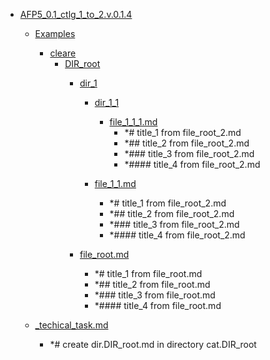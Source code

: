 - <a href = "E:\Node_projects\Node_Way\Jobs\CataloguerFs\CreateCatalog\AFP5_0.1_ctlg_1_to_2.v.0.1.4\cat.AFP5_0.1_ctlg_1_to_2.v.0.1.4\dir.AFP5_0.1_ctlg_1_to_2.v.0.1.4.md">AFP5_0.1_ctlg_1_to_2.v.0.1.4</a>
    - <a href = "E:\Node_projects\Node_Way\Jobs\CataloguerFs\CreateCatalog\AFP5_0.1_ctlg_1_to_2.v.0.1.4\Examples\cat.Examples\dir.Examples.md">Examples</a>
        - <a href = "E:\Node_projects\Node_Way\Jobs\CataloguerFs\CreateCatalog\AFP5_0.1_ctlg_1_to_2.v.0.1.4\Examples\cleare\cat.cleare\dir.cleare.md">cleare</a>
            - <a href = "E:\Node_projects\Node_Way\Jobs\CataloguerFs\CreateCatalog\AFP5_0.1_ctlg_1_to_2.v.0.1.4\Examples\cleare\DIR_root\cat.DIR_root\dir.DIR_root.md">DIR_root</a>
                - <a href = "E:\Node_projects\Node_Way\Jobs\CataloguerFs\CreateCatalog\AFP5_0.1_ctlg_1_to_2.v.0.1.4\Examples\cleare\DIR_root\dir_1\cat.dir_1\dir.dir_1.md">dir_1</a>
                    - <a href = "E:\Node_projects\Node_Way\Jobs\CataloguerFs\CreateCatalog\AFP5_0.1_ctlg_1_to_2.v.0.1.4\Examples\cleare\DIR_root\dir_1\dir_1_1\cat.dir_1_1\dir.dir_1_1.md">dir_1_1</a>
                        - <a href = "E:\Node_projects\Node_Way\Jobs\CataloguerFs\CreateCatalog\AFP5_0.1_ctlg_1_to_2.v.0.1.4\Examples\cleare\DIR_root\dir_1\dir_1_1\file_1_1_1.md">file_1_1_1.md</a>
                            - *# title_1 from file_root_2.md
                            - *## title_2 from file_root_2.md
                            - *### title_3 from file_root_2.md
                            - *#### title_4 from file_root_2.md
                    
                    - <a href = "E:\Node_projects\Node_Way\Jobs\CataloguerFs\CreateCatalog\AFP5_0.1_ctlg_1_to_2.v.0.1.4\Examples\cleare\DIR_root\dir_1\file_1_1.md">file_1_1.md</a>
                        - *# title_1 from file_root_2.md
                        - *## title_2 from file_root_2.md
                        - *### title_3 from file_root_2.md
                        - *#### title_4 from file_root_2.md
                
                - <a href = "E:\Node_projects\Node_Way\Jobs\CataloguerFs\CreateCatalog\AFP5_0.1_ctlg_1_to_2.v.0.1.4\Examples\cleare\DIR_root\file_root.md">file_root.md</a>
                    - *# title_1 from file_root.md
                    - *## title_2 from file_root.md
                    - *### title_3 from file_root.md
                    - *#### title_4 from file_root.md
            
        
    
    - <a href = "E:\Node_projects\Node_Way\Jobs\CataloguerFs\CreateCatalog\AFP5_0.1_ctlg_1_to_2.v.0.1.4\_techical_task.md">_techical_task.md</a>
        - *# create dir.DIR_root.md in directory cat.DIR_root
